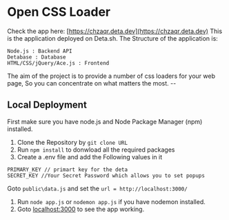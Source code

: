 # Open CSS Loader
Check the app here: [https://chzaqr.deta.dev](https://chzaqr.deta.dev)
This is the application deployed on Deta.sh. The Structure of the application is:

    Node.js : Backend API
    Detabase : Database
    HTML/CSS/jQuery/Ace.js : Frontend

The aim of the project is to provide a number of css loaders for your web page, So you can concentrate on what matters the most.
--<!-- markdownlint-capture -->

## Local Deployment

First make sure you have node.js and Node Package Manager (npm) installed.

1. Clone the Repository by `git clone URL`
1. Run `npm install` to donwload all the required packages
1. Create a .env file and add the Following values in it
   
```
PRIMARY_KEY // primart key for the deta
SECRET_KEY //Your Secret Password which allows you to set popups
```

Goto `public\data.js` and set the `url = http://localhost:3000/` 

1. Run `node app.js` or `nodemon app.js` if you have nodemon installed.
2. Goto [localhost:3000](http://localhost:3000) to see the app working.
